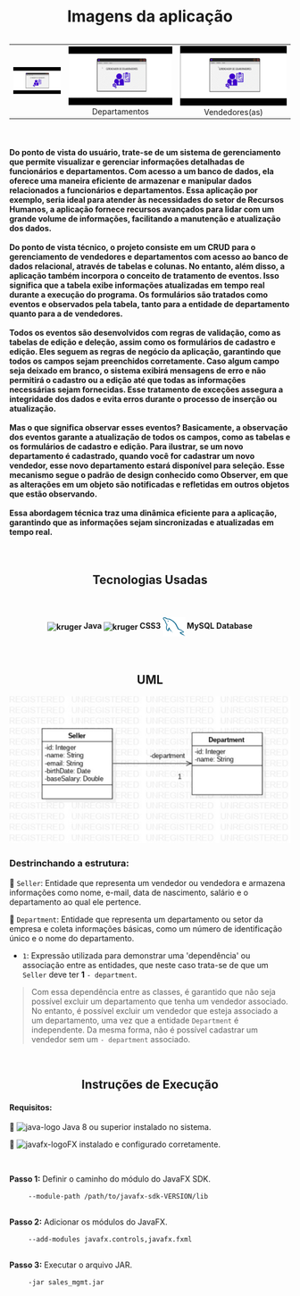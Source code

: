 <div align="center">
  <h1>Imagens da aplicação</h1>
  <table style="display: inline-table;">
    <tr>
      <td align="center"><img src="gifs/telas.gif"></td>
      <td align="center"><img src="gifs/tela-departamento.gif">Departamentos</td>
      <td align="center"><img src="gifs/tela-vendedor.gif">Vendedores(as)</td>
    </tr>
  </table>
</div>
<br>
<h4>
    Do ponto de vista do usuário, trate-se de um sistema de gerenciamento que permite visualizar e gerenciar informações detalhadas de funcionários e departamentos. 
    Com acesso a um banco de dados, ela oferece uma maneira eficiente de armazenar e manipular dados relacionados a funcionários e departamentos. 
    Essa aplicação por exemplo, seria ideal para atender às necessidades do setor de Recursos Humanos, a aplicação fornece recursos avançados para lidar com um grande 
    volume de informações, facilitando a manutenção e atualização dos dados.
    <br><br>
    Do ponto de vista técnico, o projeto consiste em um CRUD para o gerenciamento de vendedores e departamentos com acesso ao banco de dados relacional, através de tabelas e colunas. 
    No entanto, além disso, a aplicação também incorpora o conceito de tratamento de eventos. Isso significa que a tabela exibe informações atualizadas em tempo real durante a execução do programa. 
    Os formulários são tratados como eventos e observados pela tabela, tanto para a entidade de departamento quanto para a de vendedores.
    <br><br>
    Todos os eventos são desenvolvidos com regras de validação, como as tabelas de edição e deleção, assim como os formulários de cadastro e edição. 
    Eles seguem as regras de negócio da aplicação, garantindo que todos os campos sejam preenchidos corretamente. 
    Caso algum campo seja deixado em branco, o sistema exibirá mensagens de erro e não permitirá o cadastro ou a edição até que todas as informações necessárias sejam fornecidas. 
    Esse tratamento de exceções assegura a integridade dos dados e evita erros durante o processo de inserção ou atualização.
    <br><br>
    Mas o que significa observar esses eventos? Basicamente, a observação dos eventos garante a atualização de todos os campos, como as tabelas e os formulários de cadastro e edição. 
    Para ilustrar, se um novo departamento é cadastrado, quando você for cadastrar um novo vendedor, esse novo departamento estará disponível para seleção. 
    Esse mecanismo segue o padrão de design conhecido como Observer, em que as alterações em um objeto são notificadas e refletidas em outros objetos que estão observando.
    <br><br>
    Essa abordagem técnica traz uma dinâmica eficiente para a aplicação, garantindo que as informações sejam sincronizadas e atualizadas em tempo real.
</h4>
<br>
<div>
<h2 align="center">Tecnologias Usadas</h2>
  <br>
    <h4 align="center"> 
      <p>
       <img align="center" alt="kruger" height="35" width="40" src="https://cdn.jsdelivr.net/gh/devicons/devicon/icons/java/java-original.svg"/>
       Java
       <img align="center" alt="kruger" height="35" width="40" src="https://cdn.jsdelivr.net/gh/devicons/devicon/icons/css3/css3-original.svg"/>
       CSS3
       <img align="center" alt="kruger" height="35" width="40" src="https://raw.githubusercontent.com/devicons/devicon/master/icons/mysql/mysql-plain.svg">
       MySQL Database
       </p>
   </h4>
</div>
<br>
<div>
    <h2 align="center">UML</h2>
        <div align="center">
          <img src="gifs/uml-sales-mgmt.png">
        </div>
    <h3> Destrinchando a estrutura: </h3>
</div>

🔹 `Seller`: Entidade que representa um vendedor ou vendedora e armazena informações como nome, e-mail, data de nascimento, salário e o departamento ao qual ele pertence.

🔹 `Department`: Entidade que representa um departamento ou setor da empresa e coleta informações básicas, como um número de identificação único e o nome do departamento.

- `1`: Expressão utilizada para demonstrar uma 'dependência' ou associação entre as entidades, que neste caso trata-se de que um `Seller` deve ter **1** `- department`. 

> Com essa dependência entre as classes, é garantido que não seja possível excluir um departamento que tenha um vendedor associado. No entanto, é possível excluir um vendedor que esteja associado a um departamento, uma vez que a entidade `Department` é independente. Da mesma forma, não é possível cadastrar um vendedor sem um `- department` associado.

<br>
<div>
  <h2 align="center">Instruções de Execução</h2>

  <h4>Requisitos:</h4>
  <p>
    🔹
    <img src="https://cdn.jsdelivr.net/gh/devicons/devicon/icons/java/java-original.svg" alt="java-logo" height="35" width="40"> Java 8 ou superior instalado no sistema.
  </p>

  <p>
    🔹
    <img src="https://cdn.jsdelivr.net/gh/devicons/devicon/icons/java/java-original.svg" alt="javafx-logo" height="35" width="40">FX instalado e configurado corretamente.
  </p>
  <br>
  <p>
    <strong>Passo 1:</strong> Definir o caminho do módulo do JavaFX SDK.
  </p>

  <pre>
    <code>--module-path /path/to/javafx-sdk-VERSION/lib</code>
  </pre>

  <p>
    <strong>Passo 2:</strong> Adicionar os módulos do JavaFX.
  </p>

  <pre>
    <code>--add-modules javafx.controls,javafx.fxml</code>
  </pre>

  <p>
    <strong>Passo 3:</strong> Executar o arquivo JAR.
  </p>

  <pre>
    <code>-jar sales_mgmt.jar</code>
  </pre>

</div>





